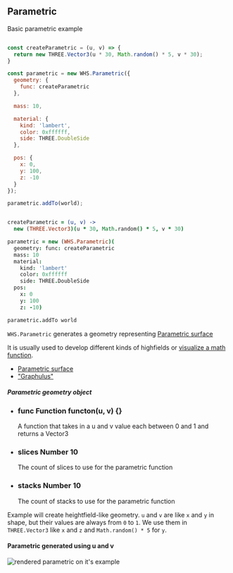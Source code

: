 <h2 class="ws" id="parametric">Parametric</h2>

<div class="blockTitle h3">Basic parametric example</div>

```javascript

const createParametric = (u, v) => {
  return new THREE.Vector3(u * 30, Math.random() * 5, v * 30);
}

const parametric = new WHS.Parametric({
  geometry: {
    func: createParametric
  },

  mass: 10,

  material: {
    kind: 'lambert',
    color: 0xffffff,
    side: THREE.DoubleSide
  },

  pos: {
    x: 0,
    y: 100,
    z: -10
  }
});

parametric.addTo(world);

```

```coffeescript

createParametric = (u, v) ->
  new (THREE.Vector3)(u * 30, Math.random() * 5, v * 30)

parametric = new (WHS.Parametric)(
  geometry: func: createParametric
  mass: 10
  material:
    kind: 'lambert'
    color: 0xffffff
    side: THREE.DoubleSide
  pos:
    x: 0
    y: 100
    z: -10)

parametric.addTo world

```

`WHS.Parametric` generates a geometry representing [Parametric surface](https://en.wikipedia.org/wiki/Parametric_surface)

It is usually used to develop different kinds of highfields or [visualize a math function](https://stemkoski.github.io/Three.js/Graphulus-Function.html). 

 - [Parametric surface](http://math.hws.edu/graphicsbook/source/threejs/curves-and-surfaces.html)
 - ["Graphulus"](https://stemkoski.github.io/Three.js/Graphulus-Surface.html)

<div class="params" id="parametric-geometry">
  <h5>Parametric geometry object <a href="#parametric-geometry" class="anchor"></a></h5>
  <ul>
    <li id="parametric-geometry-func">
      <h3><a href="#parametric-geometry-func" class="anchor"></a> func
        <span class="type">Function</span>
        <span class="default">functon(u, v) {}</span>
      </h3>
      <p>A function that takes in a u and v value each between 0 and 1 and returns a Vector3</p>
    </li>
    <li id="parametric-geometry-slices">
      <h3><a href="#parametric-geometry-slices" class="anchor"></a> slices
        <span class="type">Number</span>
        <span class="default">10</span>
      </h3>
      <p>The count of slices to use for the parametric function </p>
    </li>
    <li id="parametric-geometry-stacks">
      <h3><a href="#parametric-geometry-stacks" class="anchor"></a> stacks
        <span class="type">Number</span>
        <span class="default">10</span>
      </h3>
      <p>The count of stacks to use for the parametric function</p>
    </li>
  </ul>
</div>

Example will create heightfield-like geometry. `u` and `v` are like `x` and `y` in shape, but their values are always from `0` to `1`.
We use them in `THREE.Vector3` like `x` and `z` and `Math.random() * 5` for `y`.

#### Parametric generated using u and v
<img src="images/shapes/parametric.png" alt="rendered parametric on it's example">
